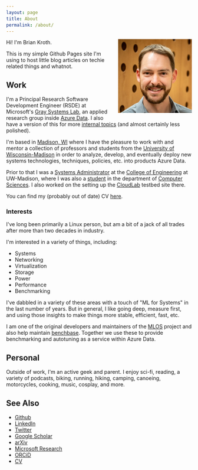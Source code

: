 ```yaml
---
layout: page
title: About
permalink: /about/
---
```


<img src="_assets/offsite-headshot.jpg" alt="Brian Kroth" style="width: 200px; float: right; margin-left: 10px; margin-bottom: 10px;">

Hi!  I'm Brian Kroth.

This is my simple Github Pages site I'm using to host little blog articles on techie related things and whatnot.

## Work

I'm a Principal Research Software Development Engineer (RSDE) at Microsoft's [Gray Systems Lab](https://aka.ms/gsl), an applied research group inside [Azure Data](https://azure.microsoft.com/).
I also have a version of this for more [internal topics](https://aka.ms/bpkroth/wiki) (and almost certainly less polished).

I'm based in [Madison, WI](https://en.wikipedia.org/wiki/Madison,_Wisconsin) where I  have the pleasure to work with and mentor a collection of professors and students from the [University of Wisconsin-Madison](https://www.wisc.edu) in order to analyze, develop, and eventually deploy new systems technologies, techniques, policies, etc. into products Azure Data.

Prior to that I was a [Systems Administrator](https://cae.wisc.edu/~bpkroth) at the [College of Engineering](https://engr.wisc.edu/) at UW-Madison, where I was also a [student](https://cs.wisc.edu/~bpkroth) in the department of [Computer Sciences](https://cs.wisc.edu).
I also worked on the setting up the [CloudLab](https://cloudlab.us) testbed site there.

You can find my (probably out of date) CV [here](https://pages.cs.wisc.edu/~bpkroth/cv/cv.pdf).

### Interests

I've long been primarily a Linux person, but am a bit of a jack of all trades after more than two decades in industry.

I'm interested in a variety of things, including:

- Systems
- Networking
- Virtualization
- Storage
- Power
- Performance
- Benchmarking

I've dabbled in a variety of these areas with a touch of "ML for Systems" in the last number of years.
But in general, I like going deep, measure first, and using those insights to make things more stable, efficient, fast, etc.

I am one of the original developers and maintainers of the [MLOS](https://github.com/microsoft/MLOS) project and also help maintain [benchbase](https://github.com/cmu-db/benchbase).
Together we use these to provide benchmarking and autotuning as a service within Azure Data.

## Personal

Outside of work, I'm an active geek and parent.
I enjoy sci-fi, reading, a variety of podcasts, biking, running, hiking, camping, canoeing, motorcycles, cooking, music, cosplay, and more.

## See Also

- [Github](https://github.com/bpkroth)
- [LinkedIn](https://www.linkedin.com/in/brian-kroth-80141546/)
- [Twitter](https://twitter.com/bpkrothGeek)
- [Google Scholar](https://scholar.google.com/citations?user=zH-egvYAAAA)
- [arXiv](https://arxiv.org/search/?searchtype=author&query=Kroth%2C+B)
- [Microsoft Research](https://www.microsoft.com/en-us/research/people/bpkroth/)
- [ORCiD](https://orcid.org/0000-0002-5108-6743)
- [CV](https://pages.cs.wisc.edu/~bpkroth/cv/cv.pdf)